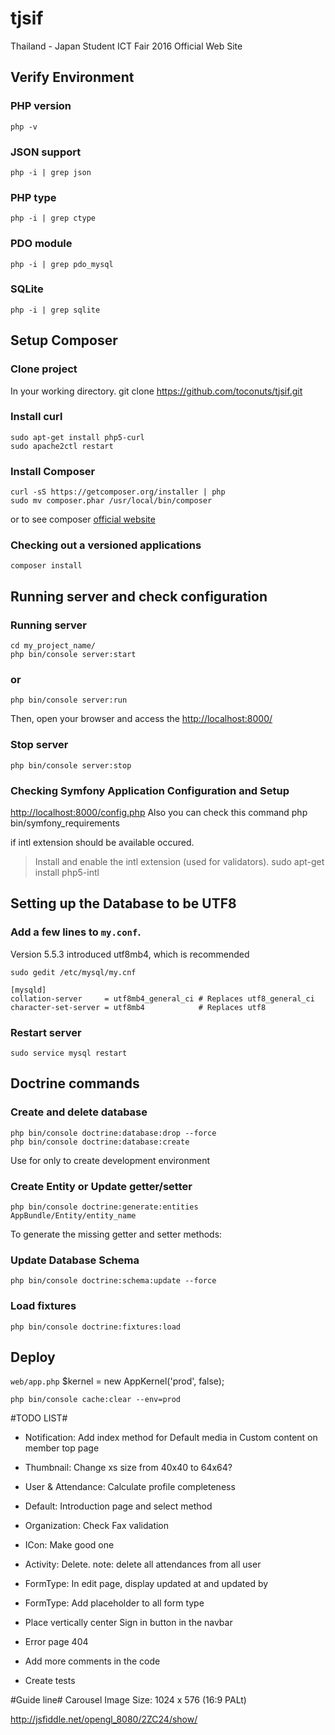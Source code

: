 # tjsif
Thailand - Japan Student ICT Fair 2016 Official Web Site

Verify Environment
----------------------------------
### PHP version
    php -v

### JSON support
    php -i | grep json

### PHP type
    php -i | grep ctype

### PDO module
    php -i | grep pdo_mysql

### SQLite
    php -i | grep sqlite

Setup Composer
----------------------------------
### Clone project
In your working directory.
    git clone https://github.com/toconuts/tjsif.git

### Install curl
    sudo apt-get install php5-curl
    sudo apache2ctl restart

### Install Composer

    curl -sS https://getcomposer.org/installer | php
    sudo mv composer.phar /usr/local/bin/composer

or to see composer [official website][1]

### Checking out a versioned applications
    composer install

Running server and check configuration
----------------------------------
### Running server
    cd my_project_name/
    php bin/console server:start
### or
    php bin/console server:run
Then, open your browser and access the [http://localhost:8000/][1]

### Stop server
    php bin/console server:stop

### Checking Symfony Application Configuration and Setup
[http://localhost:8000/config.php][2]
Also you can check this command
    php bin/symfony_requirements

if intl extension should be available occured.
   > Install and enable the intl extension (used for validators).
    sudo apt-get install php5-intl

Setting up the Database to be UTF8
----------------------------------
### Add a few lines to `my.conf`.
Version 5.5.3 introduced utf8mb4, which is recommended

    sudo gedit /etc/mysql/my.cnf

    [mysqld]
    collation-server     = utf8mb4_general_ci # Replaces utf8_general_ci
    character-set-server = utf8mb4            # Replaces utf8

### Restart server
    sudo service mysql restart

Doctrine commands
----------------------------------
### Create and delete database 
    php bin/console doctrine:database:drop --force
    php bin/console doctrine:database:create
Use for only to create development environment


### Create Entity or Update getter/setter
    php bin/console doctrine:generate:entities AppBundle/Entity/entity_name
To generate the missing getter and setter methods:


### Update Database Schema

    php bin/console doctrine:schema:update --force

### Load fixtures
    php bin/console doctrine:fixtures:load

Deploy
----------------------------------
`web/app.php`
$kernel = new AppKernel('prod', false);

    php bin/console cache:clear --env=prod

#TODO LIST#
* Notification: Add index method for Default media in Custom content on member top page
* Thumbnail: Change xs size from 40x40 to 64x64?
* User & Attendance: Calculate profile completeness
* Default: Introduction page and select method
* Organization: Check Fax validation
* ICon: Make good one
* Activity: Delete. note: delete all attendances from all user
* FormType: In edit page, display updated at and updated by
* FormType: Add placeholder to all form type
* Place vertically center Sign in button in the navbar
* Error page 404

* Add more comments in the code
* Create tests

#Guide line#
Carousel Image Size: 1024 x 576 (16:9 PALt)

http://jsfiddle.net/opengl_8080/2ZC24/show/

[1]:  https://getcomposer.org/doc/00-intro.md
[2]:  http://localhost:8000/
[3]:  http://localhost:8000/config.php